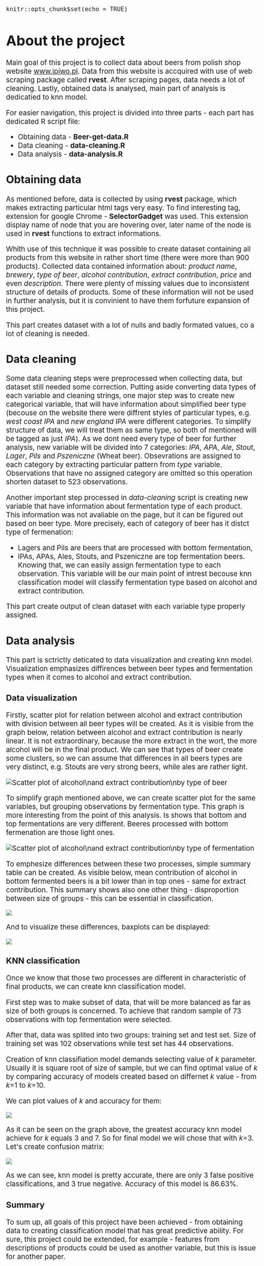 
<style type="text/css">
  body{
  font-size: 14pt;
}
</style>


```{r setup, include=FALSE}
knitr::opts_chunk$set(echo = TRUE)
```

# **About the project**

Main goal of this project is to collect data about beers from polish shop website www.ipiwo.pl.
Data from this website is accquired with use of web scraping package called **rvest**.
After scraping pages, data needs a lot of cleaning. Lastly, obtained data is analysed, main part of analysis is dedicatied to knn model.

For easier navigation, this project is divided into three parts - each part has dedicated R script file:

* Obtaining data - **Beer-get-data.R**
* Data cleaning - **data-cleaning.R**
* Data analysis - **data-analysis.R**

## **Obtaining data**

As mentioned before, data is collected by using **rvest** package, which makes extracting particular html tags very easy. To find interesting tag, extension for google Chrome - **SelectorGadget** was used. This extension display name of node that you are hovering over, later name of the node is used in **rvest** functions to extract informations.

Whith use of this technique it was possible to create dataset containing all products from this website in rather short time (there were more than 900 products). Collected data contained information about: *product name*, *brewery*, *type of beer*, *alcohol contribution*, *extract contribution*, *price* and even *description*. There were plenty of missing values due to inconsistent structure of details of products. Some of these information will not be used in further analysis, but it is convinient to have them forfuture expansion of this project.

This part creates dataset with a lot of nulls and badly formated values, co a lot of cleaning is needed.

## **Data cleaning**

Some data cleaning steps were preprocessed when collecting data, but dataset still needed some correction.
Putting aside converting data types of each variable and cleaning strings, one major step was to create new categorical variable, that will have information about simplified beer type (becouse on the website there were diffrent styles of particular types, e.g. *west coast IPA* and *new england IPA* were different categories. To simplify structure of data, we will treat them as same type, so both of mentioned will be tagged as just *IPA*). As we dont need every type of beer for further analysis, new variable will be divided into 7 categories: *IPA*, *APA*, *Ale*, *Stout*, *Lager*, *Pils* and *Pszeniczne* (Wheat beer). Obsevrations are assigned to each category by extracting particular pattern from *type* variable. Observations that have no assigned category are omitted so this operation shorten dataset to 523 observations.

Another important step processed in *data-cleaning* script is creating new variable that have information about fermentation type of each product. This information was not avaliable on the page, but it can be figured out based on beer type. More precisely, each of category of beer has it distct type of fermenation:
* Lagers and Pils are beers that are processed with bottom fermentation,
* IPAs, APAs, Ales, Stouts, and Pszeniczne are top fermentation beers.
Knowing that, we can easily assign fermentation type to each observation. This variable will be our main point of intrest becouse knn classification model will classify fermentation type based on alcohol and extract contribution.

This part create output of clean dataset with each variable type properly assigned.

## **Data analysis**

This part is sctrictly deticated to data visualization and creating knn model. Visualization emphasizes diffirences between beer types and fermentation types when it comes to alcohol and extract contribution.

### **Data visualization**

Firstly, scatter plot for relation between alcohol and extract contribution with division between all beer types will be created. As it is visible from the graph below, relation between alcohol and extract contribution is nearly linear. It is not extraordinary, because the more extract in the wort, the more alcohol will be in the final product. We can see that types of beer create some clusters, so we can assume that differences in all beers types are very distinct, e.g. Stouts are very strong beers, while ales are rather light.


![](Scatter-type.png "Scatter plot of alcohol\nand extract contribution\nby type of beer")


To simplify graph mentioned above, we can create scatter plot for the same variables, but grouping observations by fermentation type. This graph is more interesting from the point of this analysis. Is shows that bottom and top fermentations are very different. Beeres processed with bottom fermenation are those light ones. 


![](Scatter-ferm.png "Scatter plot of alcohol\nand extract contribution\nby type of fermentation")


To emphesize differences between these two processes, simple summary table can be created. As visible below, mean contribution of alcohol in bottom fermented beers is a bit lower than in top ones - same for extract contribution.
This summary shows also one other thing - disproportion between size of groups - this can be essential in classification.


![](summary_table.png)


And to visualize these differences, baxplots can be displayed:


![](Combo_plot.png)



### **KNN classification**

Once we know that those two processes are different in characteristic of final products, we can create knn classification model.

First step was to make subset of data, that will be more balanced as far as size of both groups is concerned. To achieve that random sample of 73 observations with top fermentation were selected.

After that, data was splited into two groups: training set and test set.
Size of training set was 102 observations while test set has 44 observations.

Creation of knn classifiation model demands selecting value of *k* parameter. Usually it is square root of size of sample, but we can find optimal value of *k* by comparing accuracy of models created based on differnet *k* value - from *k*=1 to *k*=10.

We can plot values of *k* and accuracy for them:



![](accuracy_k.png)


As it can be seen on the graph above, the greatest accuracy knn model achieve for *k* equals 3 and 7. So for final model we will chose that with *k*=3. Let's create confusion matrix:


![](conf_matrix.png)


As we can see, knn model is pretty accurate, there are only 3 false positive classifications, and 3 true negative.
Accuracy of this model is 86.63%.


### **Summary**

To sum up, all goals of this project have been achieved - from obtaining data to creating classification model that has great predictive ability. For sure, this project could be extended, for example - features from descriptions of products could be used as another variable, but this is issue for another paper.


